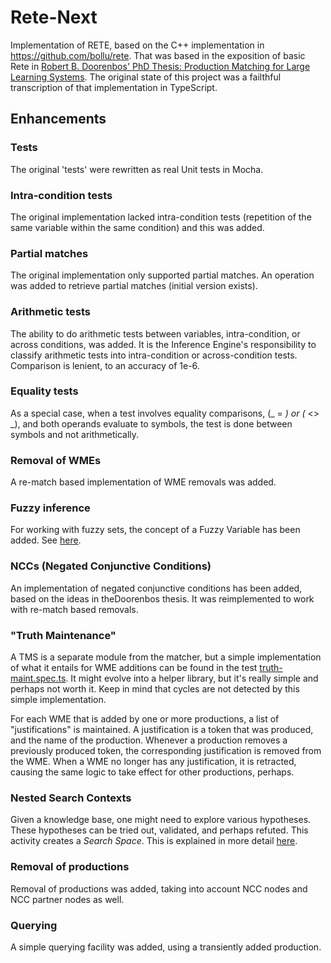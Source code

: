 # Rete-Next
Implementation of RETE, based on the C++ implementation in https://github.com/bollu/rete.
That was based in the exposition of basic Rete in [Robert B. Doorenbos' PhD Thesis: Production Matching for Large Learning Systems](http://reports-archive.adm.cs.cmu.edu/anon/1995/CMU-CS-95-113.pdf).
The original state of this project was a failthful transcription of that implementation
in TypeScript.

## Enhancements
### Tests
The original 'tests' were rewritten as real Unit tests in Mocha.

### Intra-condition tests
The original implementation lacked intra-condition tests (repetition of the same variable within the same condition)
and this was added.

### Partial matches
The original implementation only supported partial matches. An operation was added
to retrieve partial matches (initial version exists).

### Arithmetic tests
The ability to do arithmetic tests between variables, intra-condition, or across conditions, was added. It is the Inference
Engine's responsibility to classify arithmetic tests into intra-condition or across-condition tests. Comparison is
lenient, to an accuracy of 1e-6.

### Equality tests
As a special case, when a test involves equality comparisons, (_ = _) or (_ <> _), and both operands evaluate to symbols,
the test is done between symbols and not arithmetically.

### Removal of WMEs
A re-match based implementation of WME removals was added.

### Fuzzy inference
For working with fuzzy sets, the concept of a Fuzzy Variable has been added. See [here](./README-fuzzy.md).

### NCCs (Negated Conjunctive Conditions)
An implementation of negated conjunctive conditions has been added, based on the ideas in theDoorenbos thesis. 
It was reimplemented to work with re-match based removals.

### "Truth Maintenance"
A TMS is a separate module from the matcher, but a simple implementation  of what it entails for WME additions 
can be found in the test [truth-maint.spec.ts](./spec/truth-maint.spec.ts). It might evolve
into a helper library, but it's really simple and perhaps not worth it. Keep in mind that cycles are not detected by
this simple implementation.

For each WME that is added by one or more productions, a list of "justifications" is maintained. A justification is a 
token that was produced, and the name of the production. Whenever a production removes a previously produced token,
the corresponding justification is removed from the WME. When a WME no longer has any justification, it is retracted,
causing the same logic to take effect for other productions, perhaps.

### Nested Search Contexts
Given a knowledge base, one might need to explore various hypotheses. These hypotheses can be tried out, validated, and
perhaps refuted. This activity creates a _Search Space_. This is explained in more detail [here](./README-nested.md).


### Removal of productions
Removal of productions was added, taking into account NCC nodes and NCC partner nodes as well.

### Querying
A simple querying facility was added, using a transiently added production.
